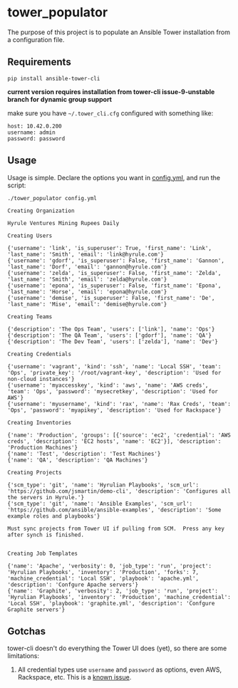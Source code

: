 # tower_populator

The purpose of this project is to populate an Ansible Tower installation from a configuration file.  

## Requirements

	pip install ansible-tower-cli 
	
**current version requires installation from tower-cli issue-9-unstable branch for dynamic group support**

make sure you have ```~/.tower_cli.cfg``` configured with something like:


	host: 10.42.0.200
	username: admin
	password: password

## Usage 
 
Usage is simple.  Declare the options you want in [config.yml](config.yml), and run the script:

```
./tower_populator config.yml

Creating Organization

Hyrule Ventures Mining Rupees Daily

Creating Users

{'username': 'link', 'is_superuser': True, 'first_name': 'Link', 'last_name': 'Smith', 'email': 'link@hyrule.com'}
{'username': 'gdorf', 'is_superuser': False, 'first_name': 'Gannon', 'last_name': 'Dorf', 'email': 'gannon@hyrule.com'}
{'username': 'zelda', 'is_superuser': False, 'first_name': 'Zelda', 'last_name': 'Smith', 'email': 'zelda@hyrule.com'}
{'username': 'epona', 'is_superuser': False, 'first_name': 'Epona', 'last_name': 'Horse', 'email': 'epona@hyrule.com'}
{'username': 'demise', 'is_superuser': False, 'first_name': 'De', 'last_name': 'Mise', 'email': 'demise@hyrule.com'}

Creating Teams

{'description': 'The Ops Team', 'users': ['link'], 'name': 'Ops'}
{'description': 'The QA Team', 'users': ['gdorf'], 'name': 'QA'}
{'description': 'The Dev Team', 'users': ['zelda'], 'name': 'Dev'}

Creating Credentials

{'username': 'vagrant', 'kind': 'ssh', 'name': 'Local SSH', 'team': 'Ops', 'private_key': '/root/vagrant-key', 'description': 'Used for non-cloud instances'}
{'username': 'myaccesskey', 'kind': 'aws', 'name': 'AWS creds', 'team': 'Ops', 'password': 'mysecretkey', 'description': 'Used for AWS'}
{'username': 'myusername', 'kind': 'rax', 'name': 'Rax Creds', 'team': 'Ops', 'password': 'myapikey', 'description': 'Used for Rackspace'}

Creating Inventories

{'name': 'Production', 'groups': [{'source': 'ec2', 'credential': 'AWS creds', 'description': 'EC2 hosts', 'name': 'EC2'}], 'description': 'Production Machines'}
{'name': 'Test', 'description': 'Test Machines'}
{'name': 'QA', 'description': 'QA Machines'}

Creating Projects

{'scm_type': 'git', 'name': 'Hyrulian Playbooks', 'scm_url': 'https://github.com/jsmartin/demo-cli', 'description': 'Configures all the servers in Hyrule.'}
{'scm_type': 'git', 'name': 'Ansible Examples', 'scm_url': 'https://github.com/ansible/ansible-examples', 'description': 'Some example roles and playbooks'}

Must sync projects from Tower UI if pulling from SCM.  Press any key after synch is finished.


Creating Job Templates

{'name': 'Apache', 'verbosity': 0, 'job_type': 'run', 'project': 'Hyrulian Playbooks', 'inventory': 'Production', 'forks': 7, 'machine_credential': 'Local SSH', 'playbook': 'apache.yml', 'description': 'Confgure Apache servers'}
{'name': 'Graphite', 'verbosity': 2, 'job_type': 'run', 'project': 'Hyrulian Playbooks', 'inventory': 'Production', 'machine_credential': 'Local SSH', 'playbook': 'graphite.yml', 'description': 'Confgure Graphite servers'}
```

## Gotchas

tower-cli doesn't do everything the Tower UI does (yet), so there are some limitations:

1. All credential types use ```username``` and ```password``` as options, even AWS, Rackspace, etc.  This is a [known issue](https://github.com/ansible/tower-cli/issues/13).
